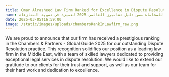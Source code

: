 ```yaml
---
title: Omar Alrasheed Law Firm Ranked for Excellence in Dispute Resolution by Chambers Global 2025
name: تصنيف مكتب عمر الرشيد للمحاماة ضمن دليل تشامبرز العالمي 2025 لتميزه في تسوية المنازعات
date: 2025-03-05T16:59:00
image: /static/images/uploads/chambersRankInLawfirm_raw.png
---
```

We are proud to announce that our firm has received a prestigious ranking in the Chambers & Partners - Global Guide 2025 for our outstanding Dispute Resolution practice. This recognition solidifies our position as a leading law firm in the Middle East, with a team of skilled lawyers dedicated to providing exceptional legal services in dispute resolution. We would like to extend our gratitude to our clients for their trust and support, as well as our team for their hard work and dedication to excellence.
